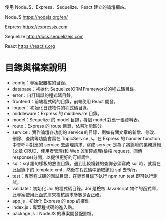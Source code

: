 使用 NodeJS、Express、Sequelize、React 建立的論壇網站。

NodeJS
https://nodejs.org/en/

Express
https://expressjs.com

Sequelize
http://docs.sequelizejs.com

React
https://reactjs.org

目錄與檔案說明
===
- config：專案配置檔的目錄。
- database：初始化 Sequelize(ORM Framework)的程式碼目錄。
- error：自訂錯誤的程式碼目錄。
- frontend：前端程式碼的目錄，前端使用 React 開發。
- logger：初始化日誌物件的程式碼目錄。
- middleware：Express 的 middleware 目錄。
- model：Sequelize 的 model 目錄，每個 model 對應一張資料表。
- route：Express 的 route 目錄，依照功能區分。
- service：實作論壇各功能的 service 的目錄，例如有關文章的新增、修改、刪除、查詢等功能會寫在 TopicService.js。在 Express 的 handler function 中會呼叫對應的 service 去處理請求。寫成 service 是為了將論壇的業務邏輯(文章 CRUD、使用者管理)和 Web 的瑣碎處理(檢核 request、回傳 response)分開，以提供更好的可維護性。
- sql：sql 語句樣板的放置目錄。遇到比較複雜的查詢必須寫成 sql 時，就寫在此目錄下的 template.xml，然後在程式碼中讀取該段 sql 去執行。
- test：專案程式碼的測試目錄，在專案目錄下執行 npm run test 即可執行測試。
- validate：初始化 Joi 的程式碼目錄。Joi 是檢核 JavaScript 物件的函式庫，此專案使用此函式庫來檢核請求參數是否正確。
- app.js：初始化 Express 的 app 的檔案。
- index.js：專案程式碼的進入點。
- package.js：NodeJS 的專案開發配置檔。

